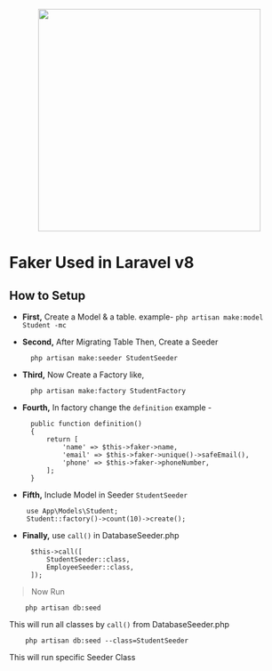 <p align="center"><a href="https://laravel.com" target="_blank"><img src="https://res.cloudinary.com/practicaldev/image/fetch/s--nWYze10a--/c_imagga_scale,f_auto,fl_progressive,h_420,q_auto,w_1000/https://dev-to-uploads.s3.amazonaws.com/i/qtwqedl51vqx5zkxa65d.png" width="400"></a></p>

# Faker Used in Laravel v8

## How to Setup

* **First,** Create a Model & a table. example-  `php artisan make:model Student -mc`

* **Second,** After Migrating Table Then, Create a Seeder

        php artisan make:seeder StudentSeeder
        
* **Third,** Now Create a Factory like, 

        php artisan make:factory StudentFactory
        
* **Fourth,** In factory change the `definition` example -

        public function definition()
        {
            return [
                'name' => $this->faker->name,
                'email' => $this->faker->unique()->safeEmail(),
                'phone' => $this->faker->phoneNumber,
            ];
        }
 
 * **Fifth,** Include Model in Seeder `StudentSeeder`
        
        use App\Models\Student;
        Student::factory()->count(10)->create();
        
* **Finally,** use `call()` in DatabaseSeeder.php

        $this->call([
            StudentSeeder::class,
            EmployeeSeeder::class,
        ]);
        
> Now Run 

        php artisan db:seed
     
This will run all classes by `call()` from DatabaseSeeder.php    

        php artisan db:seed --class=StudentSeeder
        
This will run specific Seeder Class 
